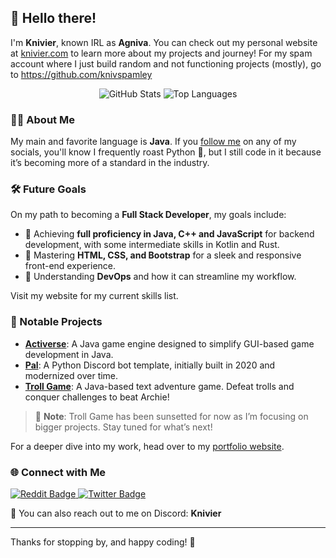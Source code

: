 ## 👋 Hello there!

I'm **Knivier**, known IRL as **Agniva**. You can check out my personal website at [knivier.com](https://knivier.com "Go to my Portfolio") to learn more about my projects and journey! For my spam account where I just build random and not functioning projects (mostly), go to https://github.com/knivspamley 

<div align="center">
  <img src="https://github-readme-stats.vercel.app/api?username=knivier&theme=dark&show_icons=true&hide_border=true&count_private=true" alt="GitHub Stats" />
  <img src="https://github-readme-stats.vercel.app/api/top-langs/?username=knivier&theme=dark&show_icons=true&hide_border=true&layout=compact" alt="Top Languages" />
</div>

### 👨‍💻 About Me

My main and favorite language is **Java**. If you [follow me](https://knivier.github.io/#contact) on any of my socials, you'll know I frequently roast Python 🐍, but I still code in it because it’s becoming more of a standard in the industry. 

### 🛠️ Future Goals 

On my path to becoming a **Full Stack Developer**, my goals include:
- 🌟 Achieving **full proficiency in Java, C++ and JavaScript** for backend development, with some intermediate skills in Kotlin and Rust.
- 🎨 Mastering **HTML, CSS, and Bootstrap** for a sleek and responsive front-end experience.
- 🤔 Understanding **DevOps** and how it can streamline my workflow.

Visit my website for my current skills list. 

### 🚀 Notable Projects

- **[Activerse](https://knivier.com/activerseinfo "Activerse Website")**: A Java game engine designed to simplify GUI-based game development in Java.
- **[Pal](https://github.com/knivier/PalBot "Pal GitHub Repo")**: A Python Discord bot template, initially built in 2020 and modernized over time.
- **[Troll Game](https://knivier.com/trollgameinfo "Troll Game Website")**: A Java-based text adventure game. Defeat trolls and conquer challenges to beat Archie!

> 📝 **Note**: Troll Game has been sunsetted for now as I’m focusing on bigger projects. Stay tuned for what’s next! 

For a deeper dive into my work, head over to my [portfolio website](https://knivier.com "Go to my Portfolio").

### 🌐 Connect with Me

<div id="badges">
  <a href="https://www.reddit.com/user/_NessJL">
    <img src="https://img.shields.io/badge/Reddit-FF4500?style=for-the-badge&logo=reddit&logoColor=white" alt="Reddit Badge"/>
  </a>
  <a href="https://x.com/Knivier">
    <img src="https://img.shields.io/badge/Twitter-1DA1F2?style=for-the-badge&logo=twitter&logoColor=white" alt="Twitter Badge"/>
  </a>
</div>

💬 You can also reach out to me on Discord: **Knivier**

---

Thanks for stopping by, and happy coding! 🚀
